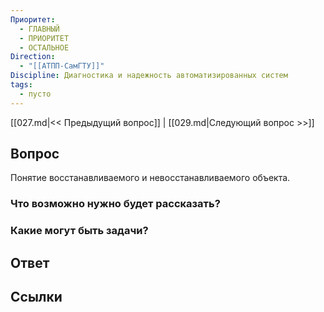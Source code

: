 ```yaml
---
Приоритет:
  - ГЛАВНЫЙ
  - ПРИОРИТЕТ
  - ОСТАЛЬНОЕ
Direction:
  - "[[АТПП-СамГТУ]]" 
Discipline: Диагностика и надежность автоматизированных систем 
tags:
  - пусто
---
```

[[027.md|<< Предыдущий вопрос]] | [[029.md|Следующий вопрос >>]]
## Вопрос

Понятие восстанавливаемого и невосстанавливаемого объекта.

### Что возможно нужно будет рассказать?

### Какие могут быть задачи?

## Ответ

## Ссылки
